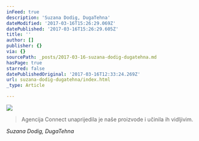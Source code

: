 ```yaml
---
inFeed: true
description: 'Suzana Dodig, DugaTehna'
dateModified: '2017-03-16T15:26:29.069Z'
datePublished: '2017-03-16T15:26:29.605Z'
title: ''
author: []
publisher: {}
via: {}
sourcePath: _posts/2017-03-16-suzana-dodig-dugatehna.md
hasPage: true
starred: false
datePublishedOriginal: '2017-03-16T12:33:24.269Z'
url: suzana-dodig-dugatehna/index.html
_type: Article

---
```

![](https://the-grid-user-content.s3-us-west-2.amazonaws.com/ed68e270-064b-49b2-bd53-0c9a900d7926.png)

> Agencija Connect unaprijedila je naše proizvode i učinila ih vidljivim.

_Suzana Dodig, DugaTehna_